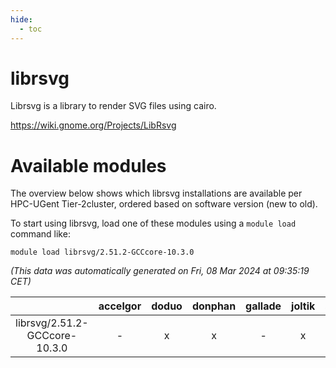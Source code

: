 ```yaml
---
hide:
  - toc
---
```


librsvg
=======


Librsvg is a library to render SVG files using cairo.

https://wiki.gnome.org/Projects/LibRsvg
# Available modules


The overview below shows which librsvg installations are available per HPC-UGent Tier-2cluster, ordered based on software version (new to old).

To start using librsvg, load one of these modules using a `module load` command like:

```shell
module load librsvg/2.51.2-GCCcore-10.3.0
```

*(This data was automatically generated on Fri, 08 Mar 2024 at 09:35:19 CET)*  

| |accelgor|doduo|donphan|gallade|joltik|skitty|
| :---: | :---: | :---: | :---: | :---: | :---: | :---: |
|librsvg/2.51.2-GCCcore-10.3.0|-|x|x|-|x|x|
